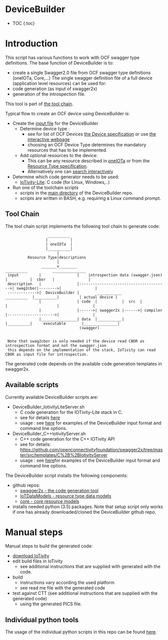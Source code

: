 # DeviceBuilder

* TOC {:toc}

# Introduction

This script has various functions to work with OCF swagger type definitions.
The base function of DeviceBuilder is to:
- create a single Swagger2.0 file from OCF swagger type definitions (oneIOTa, Core,...)
The single swagger definition file of a full device (application level resources) can be used for:
- code generation (as input of swagger2x) 
- generation of the introspection file.

This tool is part of [the tool chain](#Tool-Chain).


Typical flow to create an OCF device using DeviceBuilder is:
- Create the [input file](/DeviceBuilder/DeviceBuilderInputFormat-file-examples) for the DeviceBuilder
    - Determine device type :
        - see for list of OCF Devices [the Device specification](https://openconnectivity.org/specs/OCF_Device_Specification.pdf) or use [the interactive webpage](https://openconnectivityfoundation.github.io/devicemodels/docs/index.html)
        - choosing an OCF Device Type determines the mandatory resources that has to be implemented.
    - Add optional resources to the device:
        - This can be any resource described in [oneIOTa](https://www.oneiota.org) or from the [Resource Type specification](https://openconnectivity.org/specs/OCF_Resource_Type_Specification.pdf).
        - Alternatively one can [search interactively](https://openconnectivityfoundation.github.io/devicemodels/docs/resource.html)
- Determine which code generator needs to be used:
    - [IoTivity-Lite](www.iotivity.org): C code (for Linux, Windows,..)
- Run one of the toolchain scripts
    - scripts in the [main directory](https://github.com/openconnectivityfoundation/DeviceBuilder) of the DeviceBuilder repo.
    - scripts are written in BASH, e.g. requiring a Linux command prompt.

## Tool Chain
            
The tool chain script implements the following tool chain to generate code:


                       __________
                      |          |
                      | oneIOTa  |
                      |__________|
                           |
              Resource Type|descriptions
                           |
                    _______v________                                          __________           _______________
     input         |                |    introspection data (swagger.json)   |          |  cbor   |               |
     description   |                |--------------------------------------->| swag2cbor|-------->|               |
     ------------->|  DeviceBuilder |        ___________         __________  |__________|         | actual device |
                   |                | code  |           |  src  |          |                      |               |
                   |                |------>| swagger2x |------>| compiler |--------------------->|               |
                   |________________| data  |___________|       |__________|     executable       |_______________|
                                     (swagger)
                                       
                                      
     Note that swag2cbor is only needed if the device read CBOR as introspection format and not the swagger.json
     this depends on the implementation of the stack, IoTivity can read CBOR as input file for introspection.
     

The generated code depends on the available code generation templates in swagger2x.

## Available scripts 

Currently available DeviceBuilder scripts are:
-  DeviceBuilder_IotivityLiteServer.sh
    - C code generation for the IOTivity-Lite stack in C.
    - see for details [here](swagger2x/src/templates/IOTivity-lite)
    - usage :
        see  [here](DeviceBuilder/DeviceBuilderInputFormat-file-examples/readme.md) for examples of the DeviceBuilder input format and command line options.
-  DeviceBuilder_C++IotivityServer.sh
    - C++ code generation for the C++ IOTivity API
    - see for details: https://github.com/openconnectivityfoundation/swagger2x/tree/master/src/templates/C%2B%2BIotivityServer
    - usage :
        see [here](DeviceBuilder/DeviceBuilderInputFormat-file-examples/readme.md)for examples of the DeviceBuilder input format and command line options. 
 
 The DeviceBuilder script installs the following components:
 - github repos:
    - [swagger2x - the code generation tool](/swagger2x)
    - [IoTDataModels - resource type data models](https://github.com/openconnectivityfoundation/IoTDataModels)
    - [core - core resource models](https://github.com/openconnectivityfoundation/core)
 - installs needed python (3.5) packages.
 Note that setup script only works if one has already downloaded/cloned the DeviceBuilder github repo.
 

# Manual steps 

Manual steps to build the generated code:
- [download IoTivity](https://www.iotivity.org/documentation)
- edit build files in IoTivity 
    - see additional instructions that are supplied with generated with the code.
- build
    - instructions vary according the used platform
    - see read me file with the generated code
- test against CTT (see additional instructions that are supplied with the generated code)
    - using the generated PICS file.

            
## Individual python tools

The usage of the individual python scripts in this repo can be found [here](/DeviceBuilder/individual_tools).
           

